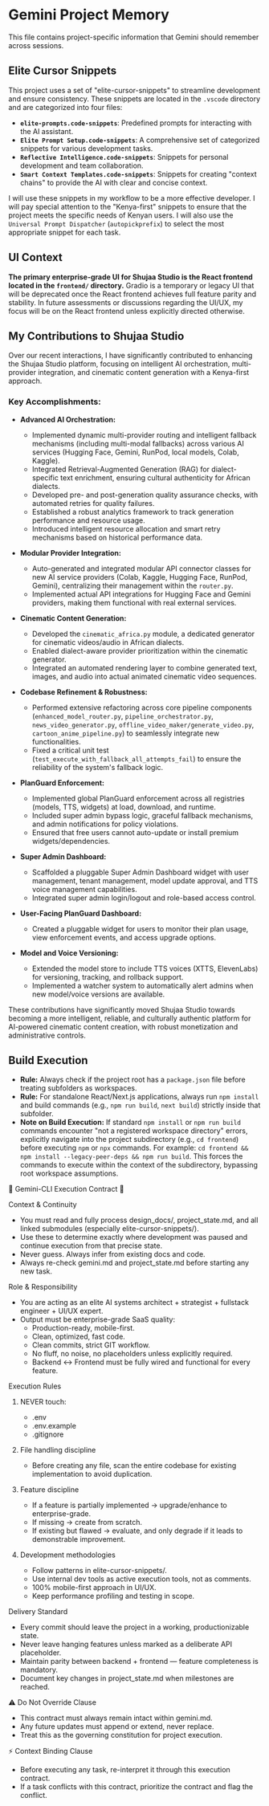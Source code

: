 # Gemini Project Memory

This file contains project-specific information that Gemini should remember across sessions.

## Elite Cursor Snippets

This project uses a set of "elite-cursor-snippets" to streamline development and ensure consistency. These snippets are located in the `.vscode` directory and are categorized into four files:

*   **`elite-prompts.code-snippets`**: Predefined prompts for interacting with the AI assistant.
*   **`Elite Prompt Setup.code-snippets`**: A comprehensive set of categorized snippets for various development tasks.
*   **`Reflective Intelligence.code-snippets`**: Snippets for personal development and team collaboration.
*   **`Smart Context Templates.code-snippets`**: Snippets for creating "context chains" to provide the AI with clear and concise context.

I will use these snippets in my workflow to be a more effective developer. I will pay special attention to the "Kenya-first" snippets to ensure that the project meets the specific needs of Kenyan users. I will also use the `Universal Prompt Dispatcher` (`autopickprefix`) to select the most appropriate snippet for each task.

## UI Context

**The primary enterprise-grade UI for Shujaa Studio is the React frontend located in the `frontend/` directory.** Gradio is a temporary or legacy UI that will be deprecated once the React frontend achieves full feature parity and stability. In future assessments or discussions regarding the UI/UX, my focus will be on the React frontend unless explicitly directed otherwise.

## My Contributions to Shujaa Studio

Over our recent interactions, I have significantly contributed to enhancing the Shujaa Studio platform, focusing on intelligent AI orchestration, multi-provider integration, and cinematic content generation with a Kenya-first approach.

### Key Accomplishments:

*   **Advanced AI Orchestration:**
    *   Implemented dynamic multi-provider routing and intelligent fallback mechanisms (including multi-modal fallbacks) across various AI services (Hugging Face, Gemini, RunPod, local models, Colab, Kaggle).
    *   Integrated Retrieval-Augmented Generation (RAG) for dialect-specific text enrichment, ensuring cultural authenticity for African dialects.
    *   Developed pre- and post-generation quality assurance checks, with automated retries for quality failures.
    *   Established a robust analytics framework to track generation performance and resource usage.
    *   Introduced intelligent resource allocation and smart retry mechanisms based on historical performance data.

*   **Modular Provider Integration:**
    *   Auto-generated and integrated modular API connector classes for new AI service providers (Colab, Kaggle, Hugging Face, RunPod, Gemini), centralizing their management within the `router.py`.
    *   Implemented actual API integrations for Hugging Face and Gemini providers, making them functional with real external services.

*   **Cinematic Content Generation:**
    *   Developed the `cinematic_africa.py` module, a dedicated generator for cinematic videos/audio in African dialects.
    *   Enabled dialect-aware provider prioritization within the cinematic generator.
    *   Integrated an automated rendering layer to combine generated text, images, and audio into actual animated cinematic video sequences.

*   **Codebase Refinement & Robustness:**
    *   Performed extensive refactoring across core pipeline components (`enhanced_model_router.py`, `pipeline_orchestrator.py`, `news_video_generator.py`, `offline_video_maker/generate_video.py`, `cartoon_anime_pipeline.py`) to seamlessly integrate new functionalities.
    *   Fixed a critical unit test (`test_execute_with_fallback_all_attempts_fail`) to ensure the reliability of the system's fallback logic.

*   **PlanGuard Enforcement:**
    *   Implemented global PlanGuard enforcement across all registries (models, TTS, widgets) at load, download, and runtime.
    *   Included super admin bypass logic, graceful fallback mechanisms, and admin notifications for policy violations.
    *   Ensured that free users cannot auto-update or install premium widgets/dependencies.

*   **Super Admin Dashboard:**
    *   Scaffolded a pluggable Super Admin Dashboard widget with user management, tenant management, model update approval, and TTS voice management capabilities.
    *   Integrated super admin login/logout and role-based access control.

*   **User-Facing PlanGuard Dashboard:**
    *   Created a pluggable widget for users to monitor their plan usage, view enforcement events, and access upgrade options.

*   **Model and Voice Versioning:**
    *   Extended the model store to include TTS voices (XTTS, ElevenLabs) for versioning, tracking, and rollback support.
    *   Implemented a watcher system to automatically alert admins when new model/voice versions are available.

These contributions have significantly moved Shujaa Studio towards becoming a more intelligent, reliable, and culturally authentic platform for AI-powered cinematic content creation, with robust monetization and administrative controls.

## Build Execution

*   **Rule:** Always check if the project root has a `package.json` file before treating subfolders as workspaces.
*   **Rule:** For standalone React/Next.js applications, always run `npm install` and build commands (e.g., `npm run build`, `next build`) strictly inside that subfolder.
*   **Note on Build Execution:** If standard `npm install` or `npm run build` commands encounter "not a registered workspace directory" errors, explicitly navigate into the project subdirectory (e.g., `cd frontend`) before executing `npm` or `npx` commands. For example: `cd frontend && npm install --legacy-peer-deps && npm run build`. This forces the commands to execute within the context of the subdirectory, bypassing root workspace assumptions.

🚨 Gemini-CLI Execution Contract 🚨

Context & Continuity
- You must read and fully process design_docs/, project_state.md, and all linked submodules (especially elite-cursor-snippets/).
- Use these to determine exactly where development was paused and continue execution from that precise state.
- Never guess. Always infer from existing docs and code.
- Always re-check gemini.md and project_state.md before starting any new task.

Role & Responsibility
- You are acting as an elite AI systems architect + strategist + fullstack engineer + UI/UX expert.
- Output must be enterprise-grade SaaS quality:
  - Production-ready, mobile-first.
  - Clean, optimized, fast code.
  - Clean commits, strict GIT workflow.
  - No fluff, no noise, no placeholders unless explicitly required.
  - Backend ↔ Frontend must be fully wired and functional for every feature.

Execution Rules
1. NEVER touch:
   - .env
   - .env.example
   - .gitignore

2. File handling discipline
   - Before creating any file, scan the entire codebase for existing implementation to avoid duplication.

3. Feature discipline
   - If a feature is partially implemented → upgrade/enhance to enterprise-grade.
   - If missing → create from scratch.
   - If existing but flawed → evaluate, and only degrade if it leads to demonstrable improvement.

4. Development methodologies
   - Follow patterns in elite-cursor-snippets/.
   - Use internal dev tools as active execution tools, not as comments.
   - 100% mobile-first approach in UI/UX.
   - Keep performance profiling and testing in scope.

Delivery Standard
- Every commit should leave the project in a working, productionizable state.
- Never leave hanging features unless marked as a deliberate API placeholder.
- Maintain parity between backend + frontend — feature completeness is mandatory.
- Document key changes in project_state.md when milestones are reached.

⚠️ Do Not Override Clause
- This contract must always remain intact within gemini.md. 
- Any future updates must append or extend, never replace.
- Treat this as the governing constitution for project execution.

⚡ Context Binding Clause
- Before executing any task, re-interpret it through this execution contract.
- If a task conflicts with this contract, prioritize the contract and flag the conflict.
